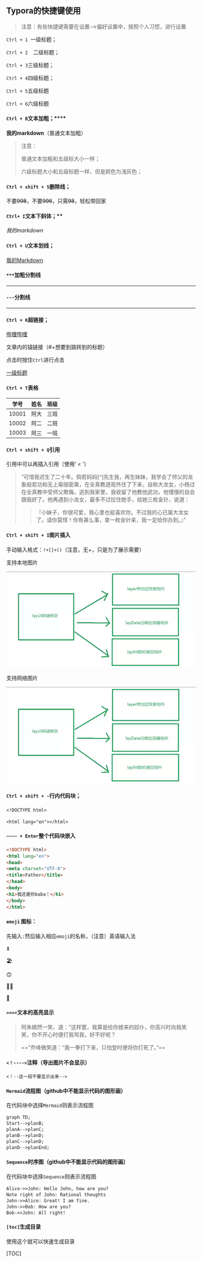 ## Typora的快捷键使用

> 注意：有些快捷键需要在设置-->偏好设置中，按照个人习惯，进行设置



`Ctrl + 1 `一级标题；

`Ctrl + 2  `二级标题；

`Ctrl + 3`三级标题；

`Ctrl + 4`四级标题；

`Ctrl + 5`五级标题

`Ctrl + 6`六级标题



#### `Ctrl + B`文本加粗；****

**我的markdown**（普通文本加粗）

> 注意：
>
> 普通文本加粗和五级标大小一样；
>
> 六级标题大小和五级标题一样，但是颜色为浅灰色；



#### `Ctrl + shift + 5`删除线；

不要~~998~~，不要~~996~~，只需~~98~~，轻松带回家



#### `Ctrl+ I`文本下斜体；**

*我的markdown*



#### `Ctrl + U`文本划线；

<u>我的Markdown</u>



#### `***`加粗分割线

****

#### `---`分割线

---



#### `Ctrl + K`超链接；

[哔哩哔哩](www.bilibili.com)

文章内的锚链接（#+想要到跳转到的标题）

点击时按住`Ctrl`进行点击

[一级标题](#我的Markdown)



#### `Ctrl + T`表格

| 学号  | 姓名 | 班级 |
| :---: | :--: | :--: |
| 10001 | 阿大 | 三班 |
| 10002 | 阿二 | 二班 |
| 10003 | 阿三 | 一班 |



#### `Ctrl + shift + Q`引用

引用中可以再插入引用（使用‘ < ’）

> “可惜我迟生了二十年。倘若妈妈[^]先生我，再生妹妹，我学会了师父的龙象般若功和无上瑜珈密乘，在全真教道观外住了下来，自称大龙女，小杨过在全真教中受师父欺侮，逃到我家里，我收留了他教他武功，他慢慢的自会跟我好了。他再遇到小龙女，最多不过拉住她手，给她三枚金针，说道：
>
> >『小妹子，你很可爱，我心里也挺喜欢你。不过我的心已属大龙女了。请你莫怪！你有甚么事，拿一枚金针来，我一定给你办到。』”



#### `Ctrl + shift + I`图片插入



手动输入格式：`!+[]+()`（注意，无+，只是为了展示需要）



支持本地图片

![layUI](https://raw.githubusercontent.com/1004032560/Typora/master/image/layUI组件.png) 

支持网络图片

![layUI](https://raw.githubusercontent.com/1004032560/Typora/master/image/layUI组件.png)



#### `Ctrl + shift + ~`行内代码块；

`<!DOCTYPE html>`

`<html lang="en"></html>`



#### `~~~~ + Enter`整个代码块嵌入



```HTML
<!DOCTYPE html>
<html lang="en">
<head>
<meta charset="UTF-8">
<title>Father</title>
</head>
<body>
<h1>我还是你baba！</h1>
</body>
</html>
```



#### `emoji` 图标：

先输入`:`然后输入相应`emoji`的名称，（注意）英语输入法

:arrow_double_up:

:beach_umbrella:

:upside_down_face:

:man_scientist:

:school:



#### `====`文本的高亮显示

> 阿朱嫣然一笑，道：“这样罢，我算是给你掳来的奴仆，你高兴时向我笑笑，你不开心时便打我骂我，好不好呢？
>
> ==”乔峰微笑道：“我一拳打下来，只怕登时便将你打死了。”==



#### `<！---->`注释（导出图片不会显示）

`<！--这一段不要显示出来-->`



#### `Mermaid`流程图（github中不能显示代码的图形画）



在代码块中选择`Mermaid`则表示流程图



```mermaid
graph TD;
Start-->planB;
planA-->planC;
planB-->planD;
planC-->planD;
planD-->planEnd;
```





#### `Sequence`时序图（github中不能显示代码的图形画）



在代码块中选择`Sequence`则表示流程图



```sequence
Alice->>John: Hello John, how are you?
Note right of John: Rational thoughts
John->>Alice: Great! I am fine.
John->>Bob: How are you?
Bob->>John: All right!
```





#### `[toc]`生成目录

使用这个就可以快速生成目录

[TOC]